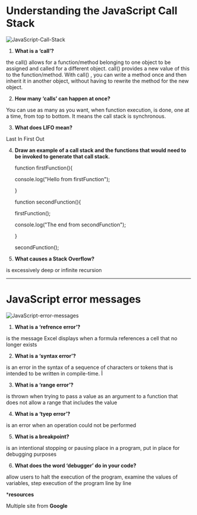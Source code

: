 # Understanding the JavaScript Call Stack

![JavaScript-Call-Stack](https://i.stack.imgur.com/xAQPR.png)

1. **What is a ‘call’?**

the call() allows for a function/method belonging to one object to be assigned and called for a different object. call() provides a new value of this to the function/method. With call() , you can write a method once and then inherit it in another object, without having to rewrite the method for the new object.

2. **How many ‘calls’ can happen at once?**

 You can use as many as you want, when function execution, is done, one at a time, from top to bottom. It means the call stack is synchronous.

3. **What does LIFO mean?**

Last In First Out 

4. **Draw an example of a call stack and the functions that would need to be invoked to generate that call stack.**

    
    function firstFunction(){ 

    console.log("Hello from firstFunction");

    }

    function secondFunction(){

    firstFunction();

    console.log("The end from secondFunction");

    }

    secondFunction();


5. **What causes a Stack Overflow?**

is excessively deep or infinite recursion


------------------------------------


# JavaScript error messages

![JavaScript-error-messages](https://wordpress.org/support/files/2020/07/chrome-devtools.png)

1. **What is a ‘refrence error’?**

is the message Excel displays when a formula references a cell that no longer exists

2. **What is a ‘syntax error’?**

is an error in the syntax of a sequence of characters or tokens that is intended to be written in compile-time.
أ

3. **What is a ‘range error’?**

is thrown when trying to pass a value as an argument to a function that does not allow a range that includes the value

4. **What is a ‘tyep error’?**

is an error when an operation could not be performed

5. **What is a breakpoint?**

is an intentional stopping or pausing place in a program, put in place for debugging purposes

6. **What does the word ‘debugger’ do in your code?**

allow users to halt the execution of the program, examine the values of variables, step execution of the program line by line


***resources**

Multiple site from **Google**